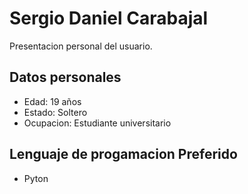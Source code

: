 # Sergio Daniel Carabajal
Presentacion personal del usuario. 
## Datos personales

  - Edad: 19 años
  - Estado: Soltero
  - Ocupacion: Estudiante universitario
    
## Lenguaje de progamacion Preferido 
   - Pyton
